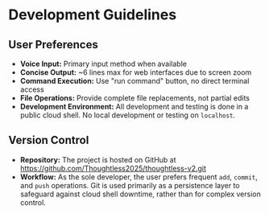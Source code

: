 # Development Guidelines

## User Preferences
- **Voice Input:** Primary input method when available
- **Concise Output:** ~6 lines max for web interfaces due to screen zoom
- **Command Execution:** Use "run command" button, no direct terminal access
- **File Operations:** Provide complete file replacements, not partial edits
- **Development Environment:** All development and testing is done in a public cloud shell. No local development or testing on `localhost`.

## Version Control
- **Repository:** The project is hosted on GitHub at https://github.com/Thoughtless2025/thoughtless-v2.git
- **Workflow:** As the sole developer, the user prefers frequent `add`, `commit`, and `push` operations. Git is used primarily as a persistence layer to safeguard against cloud shell downtime, rather than for complex version control.

